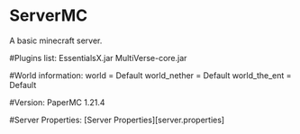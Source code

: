 # ServerMC

A basic minecraft server.

#Plugins list:
  EssentialsX.jar
  MultiVerse-core.jar

#World information:
  world = Default
  world_nether = Default
  world_the_ent = Default

#Version:
  PaperMC 1.21.4 

#Server Properties:
  [Server Properties][server.properties]
